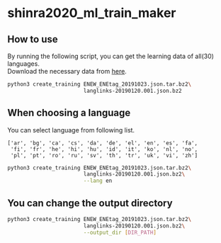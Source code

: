# shinra2020_ml_train_maker

## How to use

By running the following script, you can get the learning data of all(30) languages.  
Download the necessary data from [here](http://shinra-project.info/shinra2020ml/2020ml_data/?lang=en).

~~~bash
python3 create_training ENEW_ENEtag_20191023.json.tar.bz2\
                        langlinks-20190120.001.json.bz2
~~~

## When choosing a language

You can select language from following list.

~~~
['ar', 'bg', 'ca', 'cs', 'da', 'de', 'el', 'en', 'es', 'fa', 
 'fi', 'fr', 'he', 'hi', 'hu', 'id', 'it', 'ko', 'nl', 'no', 
 'pl', 'pt', 'ro', 'ru', 'sv', 'th', 'tr', 'uk', 'vi', 'zh']
~~~

~~~bash
python3 create_training ENEW_ENEtag_20191023.json.tar.bz2\
                        langlinks-20190120.001.json.bz2\
                        --lang en
~~~

## You can change the output directory

~~~bash
python3 create_training ENEW_ENEtag_20191023.json.tar.bz2\
                        langlinks-20190120.001.json.bz2\
                        --output_dir [DIR_PATH]
~~~
